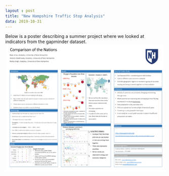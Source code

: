 ```yaml
---
layout : post
title: "New Hampshire Traffic Stop Analysis"
data: 2019-10-31
---
```

Below is a poster describing a summer project where we looked at indicators from the gapminder dataset.
![Image](images/Poster-Image.png)
